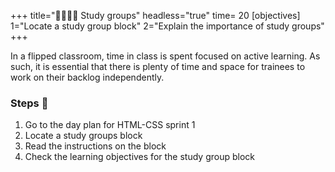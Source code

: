 +++
title="🫱🏾‍🫲🏿 Study groups"
headless="true"
time= 20
[objectives]
    1="Locate a study group block"
    2="Explain the importance of study groups"
+++

In a flipped classroom, time in class is spent focused on active learning. As such, it is essential that there is plenty of time and space for trainees to work on their backlog independently.

### Steps 👣

1. Go to the day plan for HTML-CSS sprint 1
1. Locate a study groups block
1. Read the instructions on the block
1. Check the learning objectives for the study group block
